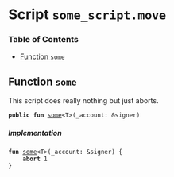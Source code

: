 
<a name="SCRIPT"></a>

# Script `some_script.move`

### Table of Contents

-  [Function `some`](#SCRIPT_some)



<a name="SCRIPT_some"></a>

## Function `some`

This script does really nothing but just aborts.


<pre><code><b>public</b> <b>fun</b> <a href="#SCRIPT_some">some</a>&lt;T&gt;(_account: &signer)
</code></pre>



##### Implementation


<pre><code><b>fun</b> <a href="#SCRIPT_some">some</a>&lt;T&gt;(_account: &signer) {
    <b>abort</b> 1
}
</code></pre>
